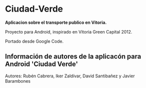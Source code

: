 Ciudad-Verde
============
<p><strong>Aplicacion sobre el transporte publico en Vitoria.</strong></p>
<p>Proyecto para Android, inspirado en Vitoria Green Capital 2012.</p>
<p>Portado desde Google Code.</p>


Información de autores de la aplicacón para Android 'Ciudad Verde'
------------------------------------------------------------------


Autores: Rubén Cabrera, Iker Zaldívar, David Santibañez y Javier Barambones
